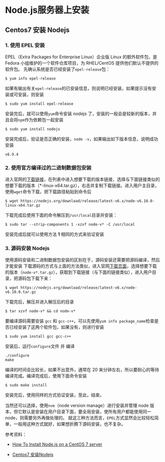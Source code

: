 # Node.js服务器上安装

## Centos7 安装 Nodejs

### 1\. 使用 EPEL 安装

EPEL（Extra Packages for Enterprise Linux）企业版 Linux 的额外软件包，是 Fedora 小组维护的一个软件仓库项目，为 RHEL/CentOS 提供他们默认不提供的软件包。
先确认系统是否已经安装了`epel-release`包：

```
$ yum info epel-release

```

如果有输出有关`epel-release`的已安装信息，则说明已经安装，如果提示没有安装或可安装，则安装

```
$ sudo yum install epel-release

```

安装完后，就可以使用`yum`命令安装 nodejs 了，安装的一般会是较新的版本，并且会将`npm`作为依赖包一起安装

```
$ sudo yum install nodejs

```

安装完成后，验证是否正确的安装，`node -v`，如果输出如下版本信息，说明成功安装

```
v6.9.4

```

### 2\. 使用官方编译过的二进制数据包安装

进入官网的[下载链接](https://link.jianshu.com?t=https://nodejs.org/download/release/)，在列表中进入想要下载的版本链接，选择与下面链接类似的想要下载的版本（*-linux-x64.tar.gz），右击并复制下载链接。进入用户主目录，使用`wget`命令下载，把下载路径粘贴到命令后

```
$ wget https://nodejs.org/download/release/latest-v6.x/node-v6.10.0-linux-x64.tar.gz

```

下载完成后使用下面的命令解压到`/usr/local`目录并安装：

```
$ sudo tar --strip-components 1 -xzvf node-v* -C /usr/local

```

安装完成后就可以使用方法 **1** 相同的方式来验证安装

### 3\. 源码安装 Nodejs

使用源码安装和二进制数据包安装的区别在于，源码安装还需要把源码编译，然后才能安装
下载源码的方式与上面的方法类似，进入官网[下载页面](https://link.jianshu.com?t=https://nodejs.org/download/release/)，选择想要下载的版本（`node-v*.tar.gz`），获取到下载链接（与下面的链接类似），进入用户目录，把源码包下载下来：

```
$ wget https://nodejs.org/download/release/latest-v6.x/node-v6.10.0.tar.gz

```

下载完后，解压并进入解压后的目录

```
$ tar xzvf node-v* && cd node-v*

```

要编译源码需要安装 `gcc` 和 `gcc-c++`，可以先使用`yum info package_name`检查是否已经安装了这两个软件包，如果没有，则进行安装

```
$ sudo yum install gcc gcc-c++

```

安装后，运行`configure`文件 并 编译

```
./configure
make

```

编译的时间会比较长，如果不出意外，通常在 20 来分钟左右，所以要耐心的等待编译完成。编译完成后，使用下面命令安装

```
$ sudo make install

```

安装完后，使用同样的方式验证安装，至此，结束。

当然还可以选择，使用`nvm`（node version manage）进行安装并管理 node 版本，但它默认是安装在用户目录下面，要全局安装，使所有用户都能使用同一 node，则需要另外再做处理的。
就这三种方法而言，`EPEL`方式显然会比较轻松简单，一般用这种方式就好，如果想折腾下源码安装，也不复杂。

参考资料：

*   [How To Install Node.js on a CentOS 7 server](https://link.jianshu.com?t=https://www.digitalocean.com/community/tutorials/how-to-install-node-js-on-a-centos-7-server)


- [Centos7 安装Nodejs](https://www.jianshu.com/p/7d3f3fa056e8)